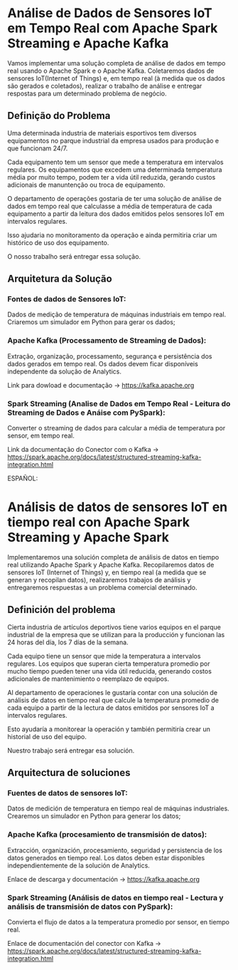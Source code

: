# Análise de Dados de Sensores IoT em Tempo Real com Apache Spark Streaming e Apache Kafka
Vamos implementar uma solução completa de análise de dados em tempo real usando o Apache Spark e o Apache Kafka. Coletaremos dados de sensores IoT(Internet of Things) e, em tempo real (à medida que os dados são gerados e coletados), realizar o trabalho de análise e entregar respostas para um determinado problema de negócio.

## Definição do Problema
Uma determinada industria de materiais esportivos tem diversos equipamentos no parque industrial da empresa usados para produção e que funcionam 24/7.

Cada equipamento tem um sensor que mede a temperatura em intervalos regulares. Os equipamentos que excedem uma determinada temperatura média por muito tempo, podem ter a vida útil reduzida, gerando custos adicionais de manuntenção ou troca de equipamento.

O departamento de operações gostaria de ter uma solução de análise de dados em tempo real que calculasse a média de temperatura de cada equipamento a partir da leitura dos dados emitidos pelos sensores IoT em intervalos regulares.

Isso ajudaria no monitoramento da operação e ainda permitiria criar um histórico de uso dos equipamento.

O nosso trabalho será entregar essa solução.

## Arquitetura da Solução
### Fontes de dados de Sensores IoT:
Dados de medição de temperatura de máquinas industriais em tempo real. Criaremos um simulador em Python para gerar os dados;

### Apache Kafka (Processamento de Streaming de Dados):
Extração, organização, processamento, segurança e persistência dos dados gerados em tempo real. Os dados devem ficar disponíveis independente da solução de Analytics.

Link para dowload e documentação -> https://kafka.apache.org

### Spark Streaming (Analise de Dados em Tempo Real - Leitura do Streaming de Dados e Anáise com PySpark):
Converter o streaming de dados para calcular a média de temperatura por sensor, em tempo real.

Link da documentação do Conector com o Kafka -> https://spark.apache.org/docs/latest/structured-streaming-kafka-integration.html

ESPAÑOL: 

# Análisis de datos de sensores IoT en tiempo real con Apache Spark Streaming y Apache Spark
Implementaremos una solución completa de análisis de datos en tiempo real utilizando Apache Spark y Apache Kafka. Recopilaremos datos de sensores IoT (Internet of Things) y, en tiempo real (a medida que se generan y recopilan datos), realizaremos trabajos de análisis y entregaremos respuestas a un problema comercial determinado.

## Definición del problema
Cierta industria de artículos deportivos tiene varios equipos en el parque industrial de la empresa que se utilizan para la producción y funcionan las 24 horas del día, los 7 días de la semana.

Cada equipo tiene un sensor que mide la temperatura a intervalos regulares. Los equipos que superan cierta temperatura promedio por mucho tiempo pueden tener una vida útil reducida, generando costos adicionales de mantenimiento o reemplazo de equipos.

Al departamento de operaciones le gustaría contar con una solución de análisis de datos en tiempo real que calcule la temperatura promedio de cada equipo a partir de la lectura de datos emitidos por sensores IoT a intervalos regulares.

Esto ayudaría a monitorear la operación y también permitiría crear un historial de uso del equipo.

Nuestro trabajo será entregar esa solución.

## Arquitectura de soluciones
### Fuentes de datos de sensores IoT:
Datos de medición de temperatura en tiempo real de máquinas industriales. Crearemos un simulador en Python para generar los datos;

### Apache Kafka (procesamiento de transmisión de datos):
Extracción, organización, procesamiento, seguridad y persistencia de los datos generados en tiempo real. Los datos deben estar disponibles independientemente de la solución de Analytics.

Enlace de descarga y documentación -> https://kafka.apache.org

### Spark Streaming (Análisis de datos en tiempo real - Lectura y análisis de transmisión de datos con PySpark):
Convierta el flujo de datos a la temperatura promedio por sensor, en tiempo real.

Enlace de documentación del conector con Kafka -> https://spark.apache.org/docs/latest/structured-streaming-kafka-integration.html
